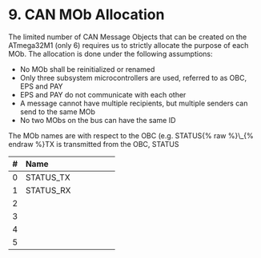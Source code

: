 # 9. CAN MOb Allocation

The limited number of CAN Message Objects that can be created on the ATmega32M1 \(only 6\) requires us to strictly allocate the purpose of each MOb. The allocation is done under the following assumptions:

* No MOb shall be reinitialized or renamed
* Only three subsystem microcontrollers are used, referred to as OBC, EPS and PAY
* EPS and PAY do not communicate with each other
* A message cannot have multiple recipients, but multiple senders can send to the same MOb
* No two MObs on the bus can have the same ID

The MOb names are with respect to the OBC \(e.g. STATUS{% raw %}\\_{% endraw %}TX is transmitted from the OBC, STATUS

| \# | Name |  |  |  |  |  |
| :--- | :--- | :--- | :--- | :--- | :--- | :--- |
| 0 | STATUS\_TX |  |  |  |  |  |
| 1 | STATUS\_RX |  |  |  |  |  |
| 2 |  |  |  |  |  |  |
| 3 |  |  |  |  |  |  |
| 4 |  |  |  |  |  |  |
| 5 |  |  |  |  |  |  |



